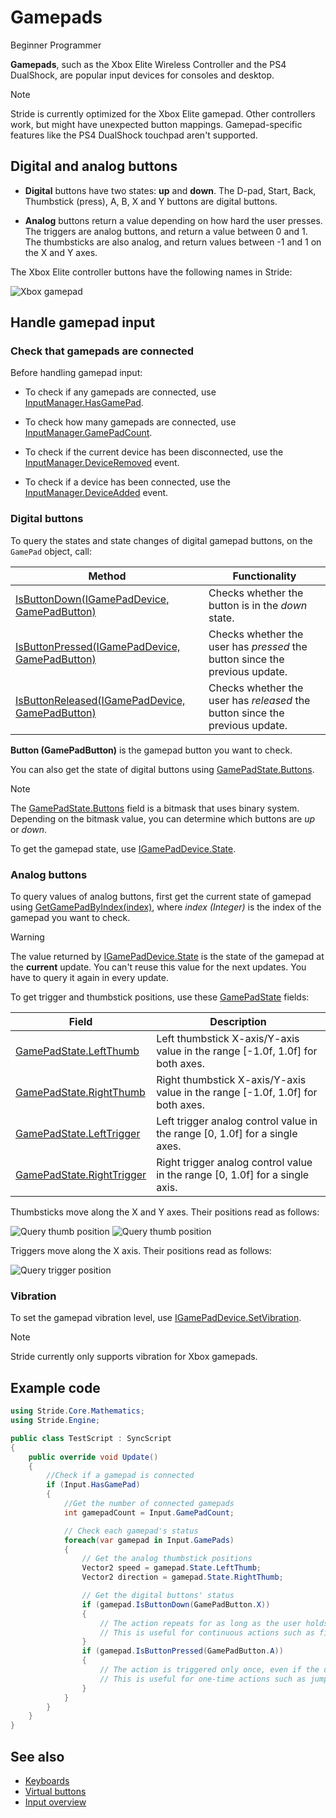# Gamepads

<span class="badge text-bg-primary">Beginner</span>
<span class="badge text-bg-success">Programmer</span>

**Gamepads**, such as the Xbox Elite Wireless Controller and the PS4 DualShock, are popular input devices for consoles and desktop.

> [!Note] 
> Stride is currently optimized for the Xbox Elite gamepad. Other controllers work, but might have unexpected button mappings. Gamepad-specific features like the PS4 DualShock touchpad aren't supported.

## Digital and analog buttons

* **Digital** buttons have two states: **up** and **down**. The D-pad, Start, Back, Thumbstick (press), A, B, X and Y buttons are digital buttons.

* **Analog** buttons return a value depending on how hard the user presses. The triggers are analog buttons, and return a value between 0 and 1. The thumbsticks are also analog, and return values between -1 and 1 on the X and Y axes. 

The Xbox Elite controller buttons have the following names in Stride:

![Xbox gamepad](media/input-gamepad-standard-gamepad.png)

## Handle gamepad input

### Check that gamepads are connected

Before handling gamepad input:

* To check if any gamepads are connected, use [InputManager.HasGamePad](xref:Stride.Input.InputManager.HasGamePad).

* To check how many gamepads are connected, use [InputManager.GamePadCount](xref:Stride.Input.InputManager.GamePadCount).

* To check if the current device has been disconnected, use the [InputManager.DeviceRemoved](xref:Stride.Input.InputManager.DeviceRemoved) event.

* To check if a device has been connected, use the [InputManager.DeviceAdded](xref:Stride.Input.InputManager.DeviceAdded) event.

### Digital buttons

To query the states and state changes of digital gamepad buttons, on the `GamePad` object, call:

| Method | Functionality
|--------|--------------
| [IsButtonDown(IGamePadDevice, GamePadButton)](xref:Stride.Input.GamePadDeviceExtensions.IsButtonDown\(Stride.Input.IGamePadDevice,Stride.Input.GamePadButton\)) | Checks whether the button is in the _down_ state.
| [IsButtonPressed(IGamePadDevice, GamePadButton)](xref:Stride.Input.GamePadDeviceExtensions.IsButtonPressed\(Stride.Input.IGamePadDevice,Stride.Input.GamePadButton\)) | Checks whether the user has _pressed_ the button since the previous update. 
| [IsButtonReleased(IGamePadDevice, GamePadButton)](xref:Stride.Input.GamePadDeviceExtensions.IsButtonReleased\(Stride.Input.IGamePadDevice,Stride.Input.GamePadButton\)) | Checks whether the user has _released_ the button since the previous update.

**Button (GamePadButton)** is the gamepad button you want to check.

You can also get the state of digital buttons using [GamePadState.Buttons](xref:Stride.Input.GamePadState.Buttons).

> [!Note] 
> The [GamePadState.Buttons](xref:Stride.Input.GamePadState.Buttons) field is a bitmask that uses binary system. Depending on the bitmask value, you can determine which buttons are *up* or *down*.

To get the gamepad state, use [IGamePadDevice.State](xref:Stride.Input.IGamePadDevice.State).

### Analog buttons

To query values of analog buttons, first get the current state of gamepad using 
[GetGamePadByIndex(index)](xref:Stride.Input.InputManager.GetGamePadByIndex\(System.Int32\)), where _index (Integer)_ is the index of the gamepad you want to check.

> [!WARNING]
> The value returned by [IGamePadDevice.State](xref:Stride.Input.IGamePadDevice.State) is the state of the gamepad at the **current** update. You can't reuse this value for the next updates. You have to query it again in every update.

To get trigger and thumbstick positions, use these 
[GamePadState](xref:Stride.Input.GamePadState) fields:

| Field | Description 
|-------|------------
| [GamePadState.LeftThumb](xref:Stride.Input.GamePadState.LeftThumb) | Left thumbstick X-axis/Y-axis value in the range [-1.0f, 1.0f] for both axes. |
| [GamePadState.RightThumb](xref:Stride.Input.GamePadState.RightThumb) | Right thumbstick X-axis/Y-axis value in the range [-1.0f, 1.0f] for both axes. |
| [GamePadState.LeftTrigger](xref:Stride.Input.GamePadState.LeftTrigger) | Left trigger analog control value in the range [0, 1.0f] for a single axes. |
| [GamePadState.RightTrigger](xref:Stride.Input.GamePadState.RightTrigger) | Right trigger analog control value in the range [0, 1.0f] for a single axis. |

Thumbsticks move along the X and Y axes. Their positions read as follows:

![Query thumb position](media/index-gamepad-stick-position-1.png)
![Query thumb position](media/index-gamepad-stick-position-2.png)

Triggers move along the X axis. Their positions read as follows:

![Query trigger position](media/index-gamepad-trigger-position.png)

### Vibration

To set the gamepad vibration level, use [IGamePadDevice.SetVibration](xref:Stride.Input.IGamePadDevice.SetVibration\(System.Single,System.Single,System.Single,System.Single\)).

> [!Note] 
> Stride currently only supports vibration for Xbox gamepads.

## Example code

```cs
using Stride.Core.Mathematics;
using Stride.Engine;

public class TestScript : SyncScript
{
    public override void Update()
    {
        //Check if a gamepad is connected
        if (Input.HasGamePad)
        {
            //Get the number of connected gamepads
            int gamepadCount = Input.GamePadCount;

            // Check each gamepad's status
            foreach(var gamepad in Input.GamePads)
            {
                // Get the analog thumbstick positions
                Vector2 speed = gamepad.State.LeftThumb;
                Vector2 direction = gamepad.State.RightThumb;

                // Get the digital buttons' status
                if (gamepad.IsButtonDown(GamePadButton.X))
                {
                    // The action repeats for as long as the user holds the button down.
                    // This is useful for continuous actions such as firing a machine gun.
                }
                if (gamepad.IsButtonPressed(GamePadButton.A))
                {
                    // The action is triggered only once, even if the user holds the button down.
                    // This is useful for one-time actions such as jumping.
                }
            }
        }
    }
}
```

## See also
* [Keyboards](keyboards.md)
* [Virtual buttons](virtual-buttons.md)
* [Input overview](index.md)